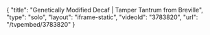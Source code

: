 {
    "title": "Genetically Modified Decaf | Tamper Tantrum from Breville",
    "type": "solo",
    "layout": "iframe-static",
    "videoId": "3783820",
    "url": "\/tvpembed\/3783820"
}